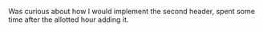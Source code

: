 Was curious about how I would implement the second header, spent some time after the allotted hour adding it. 